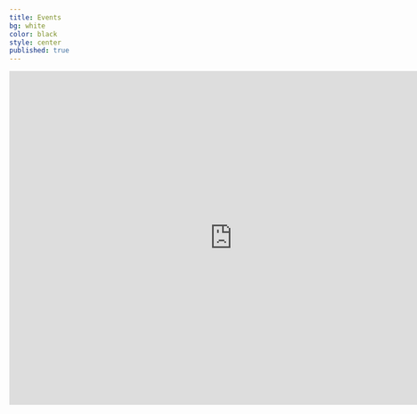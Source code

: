 ```yaml
---
title: Events
bg: white    
color: black
style: center
published: true
---
```


<iframe src="https://calendar.google.com/calendar/embed?showTitle=0&amp;height=600&amp;wkst=1&amp;bgcolor=%23FFFFFF&amp;src=jsqribe%40gmail.com&amp;color=%23875509&amp;ctz=Europe%2FLondon" style="border-width:0" width="800" height="600" frameborder="0" scrolling="no"></iframe>

